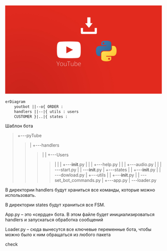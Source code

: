 
![1](https://github.com/Al3n-dev/youtbot/blob/master/ytb_pyt.jpg)




```mermaid
erDiagram
    youtbot ||--o{ ORDER : 
    handlers ||--|{ utils : users
    CUSTOMER }|..|{ states : 
```








Шаблон бота

> +---pyTube
>> |  +---handlers
>>> |  |   +---Users
>>>> |  |   |   +---__init__.py
>>>> |  |   |   +---help.py
>>>> |  |   |   +---audio.py
>>>> |  |   |   \---start.py
>>> |  |   \---__init__.py
>> |   +---states
>>> |   |  +---__init__.py
>>>|    |  \---dowload.py
>> |   +---utils
>>> |   |  +---__init__.py
>>> |   |   \---set_bot_commands.py
>> |  +---app.py
>> |  \---loader.py

В директории handlers будут храниться все команды, которые можно использовать.

В директории states будут храниться все FSM.

App.py – это «сердце» бота. В этом файле будет инициализироваться handlers и запускаться обработка сообщений

Loader.py – сюда вынесутся все ключевые переменные бота, чтобы можно было к ним обращаться из любого пакета

check
